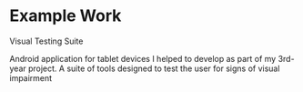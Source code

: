 # Example Work

Visual Testing Suite

Android application for tablet devices I helped to develop as part of my 3rd-year project. A suite of tools designed to test the user for signs of visual impairment 

